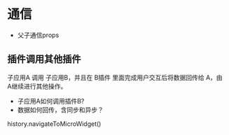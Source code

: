 # 通信
- 父子通信props

## 插件调用其他插件
子应用A 调用 子应用B，并且在 B插件 里面完成用户交互后将数据回传给 A，由 A继续进行其他操作。
- 子应用A如何调用插件B?
- 数据如何回传，含同步和异步？

history.navigateToMicroWidget()
